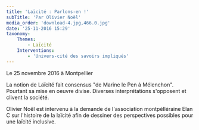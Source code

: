 ```yaml
---
title: 'Laïcité : Parlons-en !'
subTitle: 'Par Olivier Noël'
media_order: 'download-4.jpg,466.0.jpg'
date: '25-11-2016 15:29'
taxonomy:
    Themes:
        - Laïcité
    Interventions:
        - 'Univers-cité des savoirs impliqués'
---
```


Le 25 novembre 2016 à Montpellier

La notion de Laïcité fait consensus "de Marine le Pen à Mélenchon". Pourtant sa mise en oeuvre divise.
Diverses interprétations s'opposent et clivent la société.

Olivier Noël est intervenu à la demande de l'association montpélléraine Elan C sur l'histoire de la laïcité afin de dessiner des perspectives possibles pour une laïcité inclusive.



